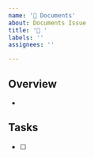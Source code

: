 ```yaml
---
name: '📄 Documents'
about: Documents Issue
title: '📄 '
labels: ''
assignees: ''

---
```


## Overview

* 

## Tasks

- [ ]
